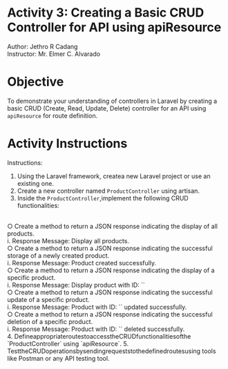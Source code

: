 # Activity 3: Creating a Basic CRUD Controller for API using apiResource

Author: Jethro R Cadang <br/>
Instructor: Mr. Elmer C. Alvarado

# Objective

 To demonstrate your understanding of controllers in Laravel by creating a basic CRUD (Create, Read, Update, Delete) controller for an API using `apiResource` for route definition.

# Activity Instructions

Instructions:
1. Using the Laravel framework, createa new Laravel project or use an existing one.
2. Create a new controller named `ProductController` using artisan.
3. Inside the `ProductController`,implement the following CRUD functionalities:
<br>
○ Create a method to return a JSON response indicating the display of all
products.
<br>
i. Response Message: Display all products.
<br>
○ Create a method to return a JSON response indicating the successful storage of a newly created product.
<br>
i. Response Message: Product created successfully.
<br>
○ Create a method to return a JSON response indicating the display of a specific product.
<br>
i. Response Message: Display product with ID: `<id>`
<br>
○ Create a method to return a JSON response indicating the successful update of a specific product.
<br>
i. Response Message: Product with ID: `<id>` updated successfully.
<br>
 ○ Create a method to return a JSON response indicating the successful deletion of a specific product.
<br> 
i. Response Message: Product with ID: `<id>` deleted successfully.
<br>
4. DefineappropriateroutestoaccesstheCRUDfunctionalitiesofthe `ProductController` using `apiResource`.
5. TesttheCRUDoperationsbysendingrequeststothedefinedroutesusing tools like Postman or any API testing tool.